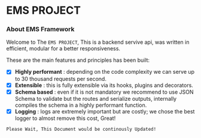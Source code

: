 # EMS PROJECT

### About EMS Framework

Welcome to The `EMS PROJECT`, This is a backend servive api, was written in efficient, modular for a better responsiveness.

These are the main features and principles has been built:

- [x] **Highly performant** : depending on the code complexity we can serve up to 30 thousand requests per second.
- [x] **Extensible** : this is fully extensible via its hooks, plugins and decorators.
- [x] **Schema based** : even if it is not mandatory we recommend to use JSON Schema to validate but the routes and serialize outputs, internally compiles the schema in a highly performant function.
- [x] **Logging** : logs are extremely important but are costly; we chose the best logger to almost remove this cost, Great!

```
Please Wait, This Document would be continously Updated!
```
